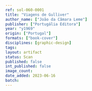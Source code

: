 ```yaml
---
ref: sol-060-0001
title: "Viagens de Gulliver"
author_name: ["João da Câmara Leme"]
publisher: ["Portugália Editora"]
year: "y1969"
origin: ["Portugal"]
formats: ["book-cover"]
disciplines: [graphic-design]
tags:
layout: artifact
status: Scan
published: false
int_published: false
image_count:
date_added: 2023-06-16
batch:
---
```

